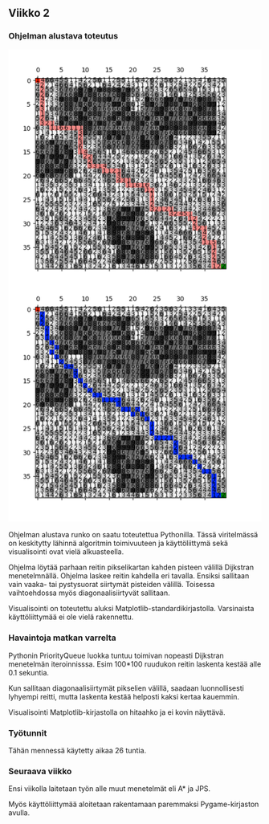 ## Viikko 2

### Ohjelman alustava toteutus

<img src="/dokumentaatio/png/viikko2.png" width="750">

Ohjelman alustava runko on saatu toteutettua Pythonilla.  Tässä viritelmässä on keskitytty lähinnä algoritmin toimivuuteen ja käyttöliittymä sekä visualisointi ovat vielä alkuasteella.

Ohjelma löytää parhaan reitin pikselikartan kahden pisteen välillä Dijkstran menetelmnällä.  Ohjelma laskee reitin kahdella eri tavalla.  Ensiksi sallitaan vain vaaka- tai pystysuorat siirtymät pisteiden välillä.  Toisessa vaihtoehdossa myös diagonaalisiirtyvät sallitaan.

Visualisointi on toteutettu aluksi Matplotlib-standardikirjastolla.  Varsinaista käyttöliittymää ei ole vielä rakennettu.

### Havaintoja matkan varrelta

Pythonin PriorityQueue luokka tuntuu toimivan nopeasti Dijkstran menetelmän iteroinnisssa.  Esim 100*100 ruudukon reitin laskenta kestää alle 0.1 sekuntia.

Kun sallitaan diagonaalisiirtymät pikselien välillä, saadaan luonnollisesti lyhyempi reitti, mutta laskenta kestää helposti kaksi kertaa kauemmin.

Visualisointi Matplotlib-kirjastolla on hitaahko ja ei kovin näyttävä.

### Työtunnit

Tähän mennessä käytetty aikaa 26 tuntia.  

### Seuraava viikko

Ensi viikolla laitetaan työn alle muut menetelmät eli A* ja JPS.

Myös käyttöliittymää aloitetaan rakentamaan paremmaksi Pygame-kirjaston avulla.




